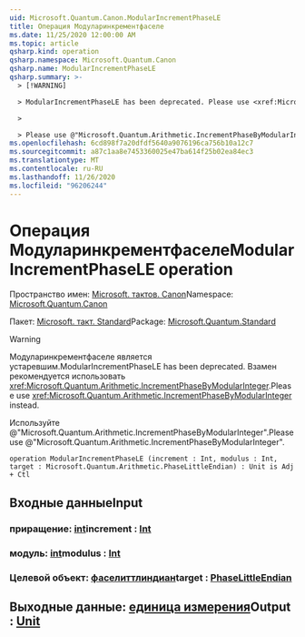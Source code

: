 ```yaml
---
uid: Microsoft.Quantum.Canon.ModularIncrementPhaseLE
title: Операция Модуларинкрементфаселе
ms.date: 11/25/2020 12:00:00 AM
ms.topic: article
qsharp.kind: operation
qsharp.namespace: Microsoft.Quantum.Canon
qsharp.name: ModularIncrementPhaseLE
qsharp.summary: >-
  > [!WARNING]

  > ModularIncrementPhaseLE has been deprecated. Please use <xref:Microsoft.Quantum.Arithmetic.IncrementPhaseByModularInteger> instead.

  >

  > Please use @"Microsoft.Quantum.Arithmetic.IncrementPhaseByModularInteger".
ms.openlocfilehash: 6cd898f7a20dfdf5640a9076196ca756b10a12c7
ms.sourcegitcommit: a87c1aa8e7453360025e47ba614f25b02ea84ec3
ms.translationtype: MT
ms.contentlocale: ru-RU
ms.lasthandoff: 11/26/2020
ms.locfileid: "96206244"
---
```

# <a name="modularincrementphasele-operation"></a><span data-ttu-id="1a496-102">Операция Модуларинкрементфаселе</span><span class="sxs-lookup"><span data-stu-id="1a496-102">ModularIncrementPhaseLE operation</span></span>

<span data-ttu-id="1a496-103">Пространство имен: [Microsoft. тактов. Canon](xref:Microsoft.Quantum.Canon)</span><span class="sxs-lookup"><span data-stu-id="1a496-103">Namespace: [Microsoft.Quantum.Canon](xref:Microsoft.Quantum.Canon)</span></span>

<span data-ttu-id="1a496-104">Пакет: [Microsoft. такт. Standard](https://nuget.org/packages/Microsoft.Quantum.Standard)</span><span class="sxs-lookup"><span data-stu-id="1a496-104">Package: [Microsoft.Quantum.Standard](https://nuget.org/packages/Microsoft.Quantum.Standard)</span></span>


> [!WARNING]
> <span data-ttu-id="1a496-105">Модуларинкрементфаселе является устаревшим.</span><span class="sxs-lookup"><span data-stu-id="1a496-105">ModularIncrementPhaseLE has been deprecated.</span></span> <span data-ttu-id="1a496-106">Взамен рекомендуется использовать <xref:Microsoft.Quantum.Arithmetic.IncrementPhaseByModularInteger>.</span><span class="sxs-lookup"><span data-stu-id="1a496-106">Please use <xref:Microsoft.Quantum.Arithmetic.IncrementPhaseByModularInteger> instead.</span></span>
>
> <span data-ttu-id="1a496-107">Используйте @"Microsoft.Quantum.Arithmetic.IncrementPhaseByModularInteger".</span><span class="sxs-lookup"><span data-stu-id="1a496-107">Please use @"Microsoft.Quantum.Arithmetic.IncrementPhaseByModularInteger".</span></span>



```qsharp
operation ModularIncrementPhaseLE (increment : Int, modulus : Int, target : Microsoft.Quantum.Arithmetic.PhaseLittleEndian) : Unit is Adj + Ctl
```


## <a name="input"></a><span data-ttu-id="1a496-108">Входные данные</span><span class="sxs-lookup"><span data-stu-id="1a496-108">Input</span></span>

### <a name="increment--int"></a><span data-ttu-id="1a496-109">приращение: [int](xref:microsoft.quantum.lang-ref.int)</span><span class="sxs-lookup"><span data-stu-id="1a496-109">increment : [Int](xref:microsoft.quantum.lang-ref.int)</span></span>




### <a name="modulus--int"></a><span data-ttu-id="1a496-110">модуль: [int](xref:microsoft.quantum.lang-ref.int)</span><span class="sxs-lookup"><span data-stu-id="1a496-110">modulus : [Int](xref:microsoft.quantum.lang-ref.int)</span></span>




### <a name="target--phaselittleendian"></a><span data-ttu-id="1a496-111">Целевой объект: [фаселиттлиндиан](xref:Microsoft.Quantum.Arithmetic.PhaseLittleEndian)</span><span class="sxs-lookup"><span data-stu-id="1a496-111">target : [PhaseLittleEndian](xref:Microsoft.Quantum.Arithmetic.PhaseLittleEndian)</span></span>





## <a name="output--unit"></a><span data-ttu-id="1a496-112">Выходные данные: [единица измерения](xref:microsoft.quantum.lang-ref.unit)</span><span class="sxs-lookup"><span data-stu-id="1a496-112">Output : [Unit](xref:microsoft.quantum.lang-ref.unit)</span></span>

